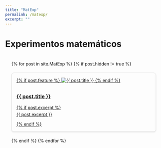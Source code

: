 ```yaml
---
title: "MatExp"
permalink: /matexp/
excerpt: ""
---
```


<h1>Experimentos matemáticos</h1>

<style>
  .matexp-grid {
    display: grid;
    grid-template-columns: repeat(auto-fit, minmax(300px, 1fr)); /* Responsive grid */
    gap: 20px;
    padding: 20px;
  }

  .matexp-card {
    border: 1px solid #ddd;
    border-radius: 8px;
    padding: 15px;
    box-shadow: 0 2px 4px rgba(0, 0, 0, 0.1);
    transition: box-shadow 0.3s ease;
  }

  .matexp-card:hover {
    box-shadow: 0 4px 8px rgba(0, 0, 0, 0.2);
  }

  .matexp-card img {
    max-width: 100%;
    height: auto;
    margin-bottom: 10px;
  }

  .matexp-card a {
    text-decoration: none;
    font-weight: bold;
    color: #333;
    transition: color 0.3s ease;
  }

  .matexp-card a:hover {
    color: #007bff; /* Change color on hover */
  }

  .matexp-card p {
    margin-top: 5px;
  }
</style>

<div class="matexp-grid">
  {% for post in site.MatExp %}
    {% if post.hidden != true %}
      <a href="{{ post.url }}">
        <div class="matexp-card">
          {% if post.feature %}
            <img src="{{ post.feature | relative_url }}" alt="{{ post.title }}">
          {% endif %}
            <h3>{{ post.title }}</h3>
          {% if post.excerpt %}
            <p>{{ post.excerpt }}</p>
          {% endif %}
        </div>
      </a>
    {% endif %}
  {% endfor %}
</div>